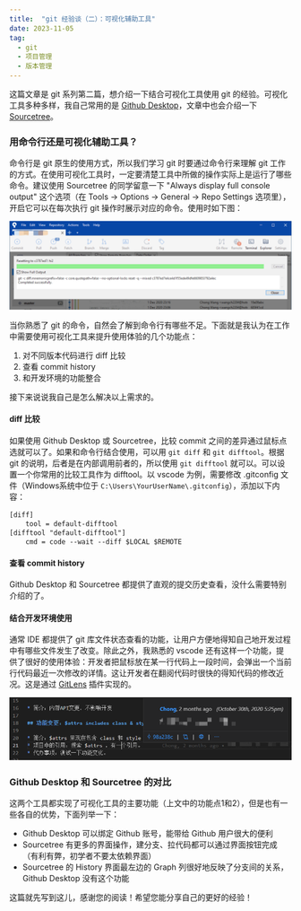 ```yaml
---
title:  "git 经验谈（二）：可视化辅助工具"
date: 2023-11-05
tag:
  - git
  - 项目管理
  - 版本管理
---
```


这篇文章是 git 系列第二篇，想介绍一下结合可视化工具使用 git 的经验。可视化工具多种多样，我自己常用的是 [Github Desktop](https://desktop.github.com/)，文章中也会介绍一下 [Sourcetree](https://www.sourcetreeapp.com/)。

### 用命令行还是可视化辅助工具？

命令行是 git 原生的使用方式，所以我们学习 git 时要通过命令行来理解 git 工作的方式。在使用可视化工具时，一定要清楚工具中所做的操作实际上是运行了哪些命令。建议使用 Sourcetree 的同学留意一下 "Always display full console output" 这个选项（在 Tools -> Options -> General -> Repo Settings 选项里），开启它可以在每次执行 git 操作时展示对应的命令。使用时如下图：

![Sourcetree](/assets/images/2021-01-05-git-guide-graph-tool/3_st_show_command.png)

当你熟悉了 git 的命令，自然会了解到命令行有哪些不足。下面就是我认为在工作中需要使用可视化工具来提升使用体验的几个功能点：

1. 对不同版本代码进行 diff 比较
2. 查看 commit history
3. 和开发环境的功能整合

接下来说说我自己是怎么解决以上需求的。

#### diff 比较

如果使用 Github Desktop 或 Sourcetree，比较 commit 之间的差异通过鼠标点选就可以了。如果和命令行结合使用，可以用 ```git diff``` 和 ```git difftool```。根据 git 的说明，后者是在内部调用前者的，所以使用 ```git difftool``` 就可以。可以设置一个你常用的比较工具作为 difftool。以 vscode 为例，需要修改 .gitconfig 文件（Windows系统中位于 ```C:\Users\YourUserName\.gitconfig```），添加以下内容：
```
[diff]
    tool = default-difftool
[difftool "default-difftool"]
    cmd = code --wait --diff $LOCAL $REMOTE
```
#### 查看 commit history

Github Desktop 和 Sourcetree 都提供了直观的提交历史查看，没什么需要特别介绍的了。

#### 结合开发环境使用

通常 IDE 都提供了 git 库文件状态查看的功能，让用户方便地得知自己地开发过程中有哪些文件发生了改变。除此之外，我熟悉的 vscode 还有这样一个功能，提供了很好的使用体验：开发者把鼠标放在某一行代码上一段时间，会弹出一个当前行代码最近一次修改的详情。这让开发者在翻阅代码时很快的得知代码的修改近况。这是通过 [GitLens](https://marketplace.visualstudio.com/items?itemName=eamodio.gitlens) 插件实现的。

![GitLens使用截图](/assets/images/2021-01-05-git-guide-graph-tool/3_vscode_gitlens.png)

### Github Desktop 和 Sourcetree 的对比

这两个工具都实现了可视化工具的主要功能（上文中的功能点1和2），但是也有一些各自的优势，下面列举一下：

* Github Desktop 可以绑定 Github 账号，能带给 Github 用户很大的便利
* Sourcetree 有更多的界面操作，建分支、拉代码都可以通过界面按钮完成（有利有弊，初学者不要太依赖界面）
* Sourcetree 的 History 界面最左边的 Graph 列很好地反映了分支间的关系，Github Desktop 没有这个功能

这篇就先写到这儿，感谢您的阅读！希望您能分享自己的更好的经验！
